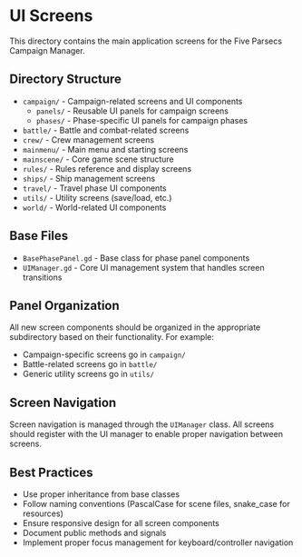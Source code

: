 # UI Screens

This directory contains the main application screens for the Five Parsecs Campaign Manager.

## Directory Structure

- `campaign/` - Campaign-related screens and UI components
  - `panels/` - Reusable UI panels for campaign screens
  - `phases/` - Phase-specific UI panels for campaign phases
- `battle/` - Battle and combat-related screens
- `crew/` - Crew management screens
- `mainmenu/` - Main menu and starting screens
- `mainscene/` - Core game scene structure
- `rules/` - Rules reference and display screens
- `ships/` - Ship management screens
- `travel/` - Travel phase UI components 
- `utils/` - Utility screens (save/load, etc.)
- `world/` - World-related UI components

## Base Files

- `BasePhasePanel.gd` - Base class for phase panel components
- `UIManager.gd` - Core UI management system that handles screen transitions

## Panel Organization

All new screen components should be organized in the appropriate subdirectory based on their functionality. For example:

- Campaign-specific screens go in `campaign/`
- Battle-related screens go in `battle/`
- Generic utility screens go in `utils/`

## Screen Navigation

Screen navigation is managed through the `UIManager` class. All screens should register with the UI manager to enable proper navigation between screens.

## Best Practices

- Use proper inheritance from base classes
- Follow naming conventions (PascalCase for scene files, snake_case for resources)
- Ensure responsive design for all screen components
- Document public methods and signals
- Implement proper focus management for keyboard/controller navigation 